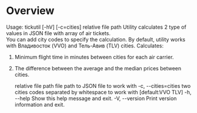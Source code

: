 # Overview

Usage: tickutil [-hV] [-c=cities] relative file path
Utility calculates 2 type of values in JSON file with array of air tickets.     
You can add city codes to specify the calculation.
By default, utility works with Владивосток (VVO) and Тель-Авив (TLV) cities.
Calculates:
1) Minimum flight time in minutes between cities for each air carrier.     
2) The difference between the average and the median prices between cities.

      relative file path   file path to JSON file to work with
  -c, --cities=cities      two cities codes separated by whitespace to work
                             with [default:VVO TLV]
  -h, --help               Show this help message and exit.
  -V, --version            Print version information and exit.
